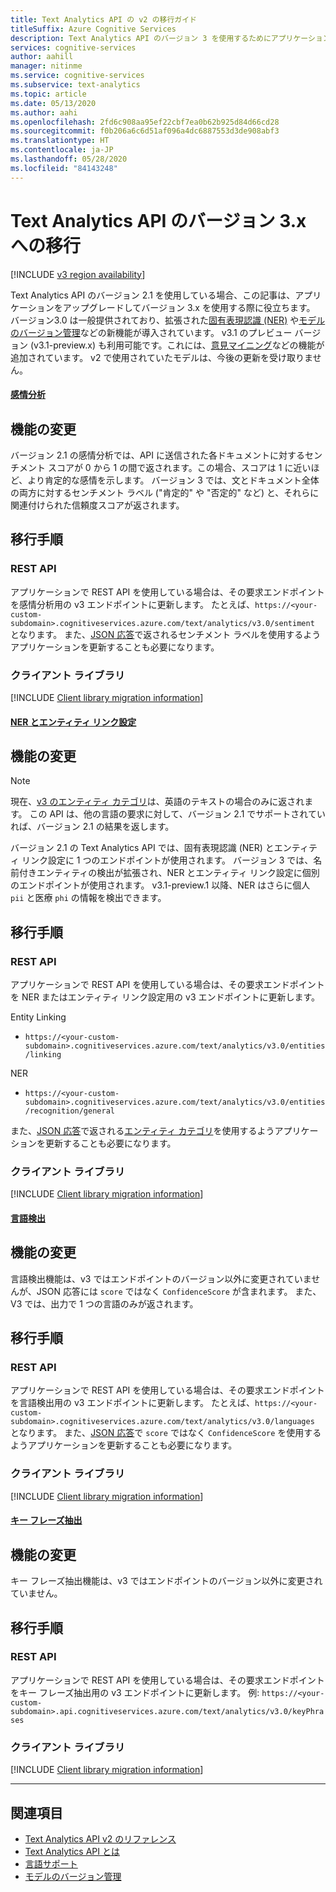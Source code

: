 ```yaml
---
title: Text Analytics API の v2 の移行ガイド
titleSuffix: Azure Cognitive Services
description: Text Analytics API のバージョン 3 を使用するためにアプリケーションを移行する方法について説明します。
services: cognitive-services
author: aahill
manager: nitinme
ms.service: cognitive-services
ms.subservice: text-analytics
ms.topic: article
ms.date: 05/13/2020
ms.author: aahi
ms.openlocfilehash: 2fd6c908aa95ef22cbf7ea0b62b925d84d66cd28
ms.sourcegitcommit: f0b206a6c6d51af096a4dc6887553d3de908abf3
ms.translationtype: HT
ms.contentlocale: ja-JP
ms.lasthandoff: 05/28/2020
ms.locfileid: "84143248"
---
```

# <a name="migrate-to-version-3x-of-the-text-analytics-api"></a>Text Analytics API のバージョン 3.x への移行

[!INCLUDE [v3 region availability](includes/v3-region-availability.md)]

Text Analytics API のバージョン 2.1 を使用している場合、この記事は、アプリケーションをアップグレードしてバージョン 3.x を使用する際に役立ちます。 バージョン3.0 は一般提供されており、拡張された[固有表現認識 (NER)](how-tos/text-analytics-how-to-entity-linking.md#named-entity-recognition-versions-and-features) や[モデルのバージョン管理](concepts/model-versioning.md)などの新機能が導入されています。 v3.1 のプレビュー バージョン (v3.1-preview.x) も利用可能です。これには、[意見マイニング](how-tos/text-analytics-how-to-sentiment-analysis.md#sentiment-analysis-versions-and-features)などの機能が追加されています。 v2 で使用されていたモデルは、今後の更新を受け取りません。 

#### <a name="sentiment-analysis"></a>[感情分析](#tab/sentiment-analysis)

## <a name="feature-changes"></a>機能の変更 

バージョン 2.1 の感情分析では、API に送信された各ドキュメントに対するセンチメント スコアが 0 から 1 の間で返されます。この場合、スコアは 1 に近いほど、より肯定的な感情を示します。 バージョン 3 では、文とドキュメント全体の両方に対するセンチメント ラベル ("肯定的" や "否定的" など) と、それらに関連付けられた信頼度スコアが返されます。 

## <a name="steps-to-migrate"></a>移行手順

### <a name="rest-api"></a>REST API

アプリケーションで REST API を使用している場合は、その要求エンドポイントを感情分析用の v3 エンドポイントに更新します。 たとえば、`https://<your-custom-subdomain>.cognitiveservices.azure.com/text/analytics/v3.0/sentiment` となります。 また、[JSON 応答](how-tos/text-analytics-how-to-sentiment-analysis.md#view-the-results)で返されるセンチメント ラベルを使用するようアプリケーションを更新することも必要になります。 

### <a name="client-libraries"></a>クライアント ライブラリ

[!INCLUDE [Client library migration information](includes/client-library-migration-section.md)]

#### <a name="ner-and-entity-linking"></a>[NER とエンティティ リンク設定](#tab/named-entity-recognition)

## <a name="feature-changes"></a>機能の変更

> [!NOTE] 
> 現在、[v3 のエンティティ カテゴリ](named-entity-types.md)は、英語のテキストの場合のみに返されます。 この API は、他の言語の要求に対して、バージョン 2.1 でサポートされていれば、バージョン 2.1 の結果を返します。

バージョン 2.1 の Text Analytics API では、固有表現認識 (NER) とエンティティ リンク設定に 1 つのエンドポイントが使用されます。 バージョン 3 では、名前付きエンティティの検出が拡張され、NER とエンティティ リンク設定に個別のエンドポイントが使用されます。 v3.1-preview.1 以降、NER はさらに個人 `pii` と医療 `phi` の情報を検出できます。 

## <a name="steps-to-migrate"></a>移行手順

### <a name="rest-api"></a>REST API

アプリケーションで REST API を使用している場合は、その要求エンドポイントを NER またはエンティティ リンク設定用の v3 エンドポイントに更新します。

Entity Linking
* `https://<your-custom-subdomain>.cognitiveservices.azure.com/text/analytics/v3.0/entities/linking`

NER
* `https://<your-custom-subdomain>.cognitiveservices.azure.com/text/analytics/v3.0/entities/recognition/general`

また、[JSON 応答](how-tos/text-analytics-how-to-entity-linking.md#view-results)で返される[エンティティ カテゴリ](named-entity-types.md)を使用するようアプリケーションを更新することも必要になります。

### <a name="client-libraries"></a>クライアント ライブラリ

[!INCLUDE [Client library migration information](includes/client-library-migration-section.md)]


#### <a name="language-detection"></a>[言語検出](#tab/language-detection)

## <a name="feature-changes"></a>機能の変更 

言語検出機能は、v3 ではエンドポイントのバージョン以外に変更されていませんが、JSON 応答には `score` ではなく `ConfidenceScore` が含まれます。 また、V3 では、出力で 1 つの言語のみが返されます。 

## <a name="steps-to-migrate"></a>移行手順

### <a name="rest-api"></a>REST API

アプリケーションで REST API を使用している場合は、その要求エンドポイントを言語検出用の v3 エンドポイントに更新します。 たとえば、`https://<your-custom-subdomain>.cognitiveservices.azure.com/text/analytics/v3.0/languages` となります。 また、[JSON 応答](how-tos/text-analytics-how-to-language-detection.md#step-3-view-the-results)で `score` ではなく `ConfidenceScore` を使用するようアプリケーションを更新することも必要になります。 

### <a name="client-libraries"></a>クライアント ライブラリ

[!INCLUDE [Client library migration information](includes/client-library-migration-section.md)]


#### <a name="key-phrase-extraction"></a>[キー フレーズ抽出](#tab/key-phrase-extraction)

## <a name="feature-changes"></a>機能の変更 

キー フレーズ抽出機能は、v3 ではエンドポイントのバージョン以外に変更されていません。

## <a name="steps-to-migrate"></a>移行手順

### <a name="rest-api"></a>REST API

アプリケーションで REST API を使用している場合は、その要求エンドポイントをキー フレーズ抽出用の v3 エンドポイントに更新します。 例: `https://<your-custom-subdomain>.api.cognitiveservices.azure.com/text/analytics/v3.0/keyPhrases`

### <a name="client-libraries"></a>クライアント ライブラリ

[!INCLUDE [Client library migration information](includes/client-library-migration-section.md)]

---


## <a name="see-also"></a>関連項目

* [Text Analytics API v2 のリファレンス](https://westcentralus.dev.cognitive.microsoft.com/docs/services/TextAnalytics-v2-1/)
* [Text Analytics API とは](overview.md)
* [言語サポート](language-support.md)
* [モデルのバージョン管理](concepts/model-versioning.md)
